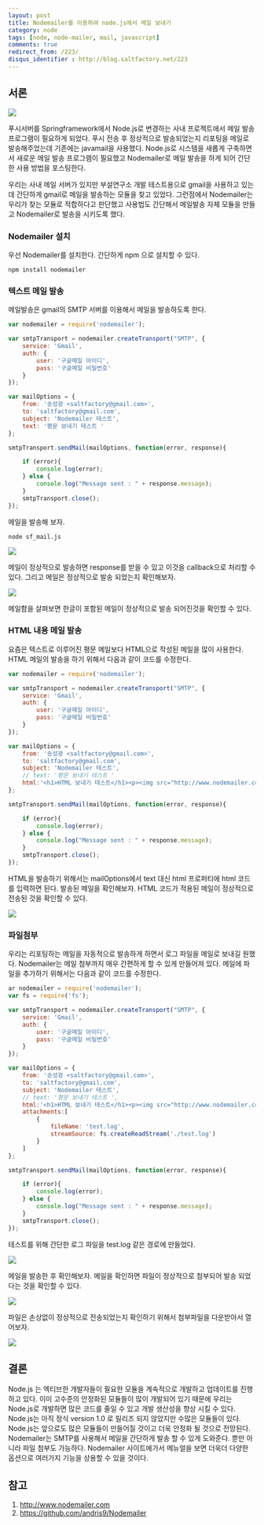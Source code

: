 ```yaml
---
layout: post
title: Nodemailer를 이용하여 node.js에서 메일 보내기
category: node
tags: [node, node-mailer, mail, javascript]
comments: true
redirect_from: /223/
disqus_identifier : http://blog.saltfactory.net/223
---
```


## 서론

![](http://blog.hibrainapps.net/saltfactory/images/aac62155-cca3-4156-94c5-c3c0e4412b75)

푸시서버를 Springframework에서 Node.js로 변경하는 사내 프로젝트에서 메일 발송 프로그램이 필요하게 되었다. 푸시 전송 후 정상적으로 발송되었는지 리포팅을 메일로 발송해주었는데 기존에는 javamail을 사용했다. Node.js로 시스템을 새롭게 구축하면서 새로운 메일 발송 프로그램이 필요했고 Nodemailer로 메일 발송을 하게 되어 간단한 사용 방법을 포스팅한다.

우리는 사내 메일 서버가 있지만 부설연구소 개발 테스트용으로 gmail을 사용하고 있는데 간단하게 gmail로 메일을 발송하는 모듈을 찾고 있었다. 그런점에서 Nodemailer는 우리가 찾는 모듈로 적합하다고 판단했고 사용법도 간단해서 메일발송 자체 모듈을 만들고 Nodemailer로 발송을 시키도록 했다.

<!--more-->

### Nodemailer 설치

우선 Nodemailer를 설치한다. 간단하게 npm 으로 설치할 수 있다.

```
npm install nodemailer
```

### 텍스트 메일 발송

메일발송은 gmail의 SMTP 서버를 이용해서 메일을 발송하도록 한다.

```javascript
var nodemailer = require('nodemailer');

var smtpTransport = nodemailer.createTransport("SMTP", {
	service: 'Gmail',
	auth: {
		user: '구글메일 아이디',
		pass: '구글메일 비밀번호'
	}
});

var mailOptions = {
	from: '송성광 <saltfactory@gmail.com>',
	to: 'saltfactory@gmail.com',
	subject: 'Nodemailer 테스트',
	text: '평문 보내기 테스트 '
};

smtpTransport.sendMail(mailOptions, function(error, response){

	if (error){
		console.log(error);
	} else {
		console.log("Message sent : " + response.message);
	}
	smtpTransport.close();
});
```

메일을 발송해 보자.

```
node sf_mail.js
```

![](http://blog.hibrainapps.net/saltfactory/images/f0cafaf6-0ba9-4c71-852a-8cd9d605af4b)

메일이 정상적으로 발송하면 response를 받을 수 있고 이것을 callback으로 처리할 수 있다. 그리고 메일은 정상적으로 발송 되었는지 확인해보자.

![](http://blog.hibrainapps.net/saltfactory/images/9da33f55-0d26-4ebc-a9aa-9a4942c42bf0)

메일함을 살펴보면 한글이 포함된 메일이 정상적으로 발송 되어진것을 확인할 수 있다.

### HTML 내용 메일 발송

요즘은 텍스트로 이루어진 평문 메일보다 HTML으로 작성된 메일을 많이 사용한다. HTML 메일의 발송을 하기 위해서 다음과 같이 코드를 수정한다.

```javascript
var nodemailer = require('nodemailer');

var smtpTransport = nodemailer.createTransport("SMTP", {
	service: 'Gmail',
	auth: {
		user: '구글메일 아이디',
		pass: '구글메일 비밀번호'
	}
});

var mailOptions = {
	from: '송성광 <saltfactory@gmail.com>',
	to: 'saltfactory@gmail.com',
	subject: 'Nodemailer 테스트',
	// text: '평문 보내기 테스트 '
	html:'<h1>HTML 보내기 테스트</h1><p><img src="http://www.nodemailer.com/img/logo.png"/></p>'
};

smtpTransport.sendMail(mailOptions, function(error, response){

	if (error){
		console.log(error);
	} else {
		console.log("Message sent : " + response.message);
	}
	smtpTransport.close();
});
```

HTML을 발송하기 위해서는 mailOptions에서 text 대신 html 프로퍼티에 html 코드를 입력하면 된다. 발송된 메일을 확인해보자. HTML 코드가 적용된 메일이 정상적으로 전송된 것을 확인할 수 있다.

![](http://blog.hibrainapps.net/saltfactory/images/755dc39a-7af6-40ab-bb58-c982277993c4)

### 파일첨부

우리는 리포팅하는 메일을 자동적으로 발송하게 하면서 로그 파일을 메일로 보내길 원했다. Nodemailer는 메일 첨부까지 매우 간편하게 할 수 있게 만들어져 있다. 메일에 파일을 추가하기 위해서는 다음과 같이 코드를 수정한다.

```javascript
ar nodemailer = require('nodemailer');
var fs = require('fs');

var smtpTransport = nodemailer.createTransport("SMTP", {
	service: 'Gmail',
	auth: {
		user: '구글메일 아이디',
		pass: '구글메일 비밀번호'
	}
});

var mailOptions = {
	from: '송성광 <saltfactory@gmail.com>',
	to: 'saltfactory@gmail.com',
	subject: 'Nodemailer 테스트',
	// text: '평문 보내기 테스트 ',
	html:'<h1>HTML 보내기 테스트</h1><p><img src="http://www.nodemailer.com/img/logo.png"/></p>',
	attachments:[
		{
			fileName: 'test.log',
			streamSource: fs.createReadStream('./test.log')
		}
	]
};

smtpTransport.sendMail(mailOptions, function(error, response){

	if (error){
		console.log(error);
	} else {
		console.log("Message sent : " + response.message);
	}
	smtpTransport.close();
});
```

테스트를 위해 간단한 로그 파일을 test.log 같은 경로에 만들었다.

![](http://blog.hibrainapps.net/saltfactory/images/2e58c83a-12ec-42b5-8cbf-0730420fd964)

메일을 발송한 후 확인해보자. 메일을 확인하면 파일이 정상적으로 첨부되어 발송 되었다는 것을 확인할 수 있다.

![](http://blog.hibrainapps.net/saltfactory/images/9fec66ac-eed3-4f10-9cdf-2de8e29387f4)

파일은 손상없이 정상적으로 전송되었는지 확인하기 위해서 첨부파일을 다운받아서 열어보자.

![](http://blog.hibrainapps.net/saltfactory/images/e2eca74a-e026-4309-a66e-d34f0e7bae5c)

## 결론

Node.js 는 엑티브한 개발자들이 필요한 모듈을 계속적으로 개발하고 업데이트를 진행하고 있다. 이미 고수준의 안정화된 모듈들이 많이 개발되어 있기 때문에 우리는 Node.js로 개발하면 많은 코드를 줄일 수 있고 개발 생산성을 향상 시킬 수 있다. Node.js는 아직 정식 version 1.0 로 릴리즈 되지 않았지만 수많은 모듈들이 있다. Node.js는 앞으로도 많은 모듈들이 만들어질 것이고 더욱 안정화 될 것으로 전망된다. Nodemailer는 SMTP를 사용해서 메일을 간단하게 발송 할 수 있게 도와준다. 뿐만 아니라 파일 첨부도 가능하다. Nodemailer 사이트에가서 메뉴얼을 보면 더욱더 다양한 옵션으로 여러가지 기능을 상용할 수 있을 것이다.

## 참고

1. http://www.nodemailer.com
2. https://github.com/andris9/Nodemailer

